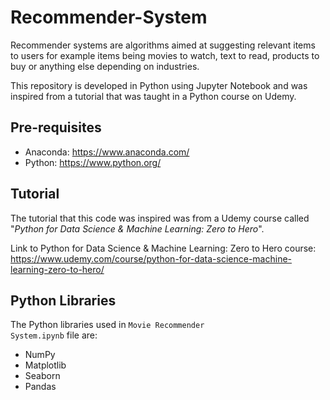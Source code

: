 # Recommender-System

Recommender systems are algorithms aimed at suggesting relevant items to users for example items being movies to watch, text to read, products to buy or anything else depending on industries.

This repository is developed in Python using Jupyter Notebook and was inspired from a tutorial that was taught in a Python course on Udemy.

## Pre-requisites
* Anaconda: <a href="https://www.anaconda.com/">https://www.anaconda.com/</code>
* Python: <a href="https://www.python.org/">https://www.python.org/</code>

## Tutorial
The tutorial that this code was inspired was from a Udemy course called "<i>Python for Data Science & Machine Learning: Zero to Hero</i>".

Link to Python for Data Science & Machine Learning: Zero to Hero course: <a href="https://www.udemy.com/course/python-for-data-science-machine-learning-zero-to-hero/">https://www.udemy.com/course/python-for-data-science-machine-learning-zero-to-hero/</a>

## Python Libraries
The Python libraries used in <code>Movie Recommender System.ipynb</code> file are:
  * NumPy
  * Matplotlib
  * Seaborn
  * Pandas
